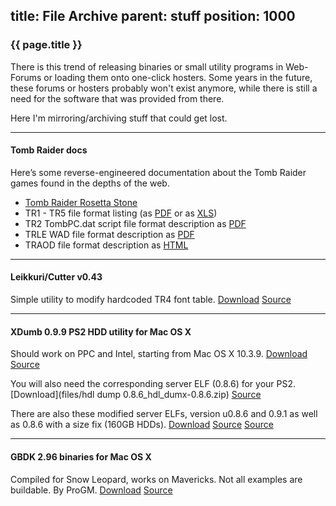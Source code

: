 title: File Archive
parent: stuff
position: 1000
---

### {{ page.title }}

There is this trend of releasing binaries or small utility programs in Web-Forums or loading them onto one-click hosters.  Some years in the future, these forums or hosters probably won't exist anymore, while there is still a need for the software that was provided from there.

Here I'm mirroring/archiving stuff that could get lost.

* * *

#### Tomb Raider docs

Here’s some reverse-engineered documentation about the Tomb Raider games found in the depths of the web.

* [Tomb Raider Rosetta Stone](files/TRosettaStone.html)
* TR1 - TR5 file format listing (as [PDF](tr_docs/LevelFormats.pdf) or as [XLS](tr_docs/LevelFormats.xls))
* TR2 TombPC.dat script file format description as [PDF](tr_docs/TombPC_TR2.pdf)
* TRLE WAD file format description as [PDF](tr_docs/TR_WAD_file_format.pdf)
* TRAOD file format description as [HTML](tr_docs/TRAOD_Formats.html)

* * *

#### Leikkuri/Cutter v0.43

Simple utility to modify hardcoded TR4 font table. [Download](files/leikkuri_v043.rar) [Source](http://trep.trlevel.de/en/downloads.html)

* * *

#### XDumb 0.9.9 PS2 HDD utility for Mac OS X

Should work on PPC and Intel, starting from Mac OS X 10.3.9. [Download](files/xdumb.zip) [Source](http://www.theisozone.com/downloads/playstation/ps2-homebrew/xdumb---ps2-hdd-utility-for-mac-users/)

You will also need the corresponding server ELF (0.8.6) for your PS2. [Download](files/hdl dump 0.8.6_hdl_dumx-0.8.6.zip) [Source](http://www.4shared.com/get/bwAA4VN_/hdl_dump_086_hdl_dumx-086.html)

There are also these modified server ELFs, version u0.8.6 and 0.9.1 as well as 0.8.6 with a size fix (160GB HDDs). [Download](files/hdl_dumx_unofficial.zip) [Source](http://psx-scene.com/forums/f98/unofficial-hdld_svr-0-8-6-0-9-1-soft-reset-boot-elf-loading-59236/) [Source](http://psx-scene.com/forums/f98/hdld_svr-elf-w1zard-0f-0z-patched-48bit-lba-support-zer0-x-27874/)

* * *

#### GBDK 2.96 binaries for Mac OS X

Compiled for Snow Leopard, works on Mavericks. Not all examples are buildable. By ProGM. [Download](files/gbdk-2.96-mac.zip) [Source](http://gbdev.gg8.se/forums/viewtopic.php?pid=409#p409)
